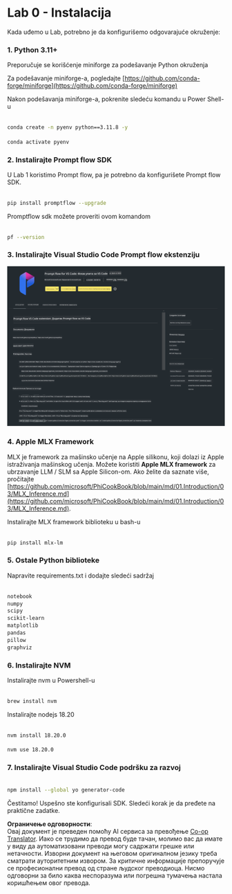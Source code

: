 <!--
CO_OP_TRANSLATOR_METADATA:
{
  "original_hash": "4b16264917d9b93169745d92b8ce8c65",
  "translation_date": "2025-05-09T19:37:28+00:00",
  "source_file": "md/02.Application/02.Code/Phi3/VSCodeExt/HOL/Apple/01.Installations.md",
  "language_code": "sr"
}
-->
# **Lab 0 - Instalacija**

Kada uđemo u Lab, potrebno je da konfigurišemo odgovarajuće okruženje:


### **1. Python 3.11+**

Preporučuje se korišćenje miniforge za podešavanje Python okruženja

Za podešavanje miniforge-a, pogledajte [https://github.com/conda-forge/miniforge](https://github.com/conda-forge/miniforge)

Nakon podešavanja miniforge-a, pokrenite sledeću komandu u Power Shell-u

```bash

conda create -n pyenv python==3.11.8 -y

conda activate pyenv

```


### **2. Instalirajte Prompt flow SDK**

U Lab 1 koristimo Prompt flow, pa je potrebno da konfigurišete Prompt flow SDK.

```bash

pip install promptflow --upgrade

```

Promptflow sdk možete proveriti ovom komandom


```bash

pf --version

```

### **3. Instalirajte Visual Studio Code Prompt flow ekstenziju**

![pf](../../../../../../../../../translated_images/pf_ext.fa065f22e1ee3e67157662d8be5241f346ddd83744045e3406d92b570e8d8b36.sr.png)

### **4. Apple MLX Framework**

MLX je framework za mašinsko učenje na Apple silikonu, koji dolazi iz Apple istraživanja mašinskog učenja. Možete koristiti **Apple MLX framework** za ubrzavanje LLM / SLM sa Apple Silicon-om. Ako želite da saznate više, pročitajte [https://github.com/microsoft/PhiCookBook/blob/main/md/01.Introduction/03/MLX_Inference.md](https://github.com/microsoft/PhiCookBook/blob/main/md/01.Introduction/03/MLX_Inference.md).

Instalirajte MLX framework biblioteku u bash-u


```bash

pip install mlx-lm

```



### **5. Ostale Python biblioteke**

Napravite requirements.txt i dodajte sledeći sadržaj

```txt

notebook
numpy 
scipy 
scikit-learn 
matplotlib 
pandas 
pillow 
graphviz

```


### **6. Instalirajte NVM**

Instalirajte nvm u Powershell-u


```bash

brew install nvm

```

Instalirajte nodejs 18.20


```bash

nvm install 18.20.0

nvm use 18.20.0

```

### **7. Instalirajte Visual Studio Code podršku za razvoj**

```bash

npm install --global yo generator-code

```

Čestitamo! Uspešno ste konfigurisali SDK. Sledeći korak je da pređete na praktične zadatke.

**Ограничење одговорности**:  
Овај документ је преведен помоћу AI сервиса за превођење [Co-op Translator](https://github.com/Azure/co-op-translator). Иако се трудимо да превод буде тачан, молимо вас да имате у виду да аутоматизовани преводи могу садржати грешке или нетачности. Изворни документ на његовом оригиналном језику треба сматрати ауторитетним извором. За критичне информације препоручује се професионални превод од стране људског преводиоца. Нисмо одговорни за било каква неспоразума или погрешна тумачења настала коришћењем овог превода.